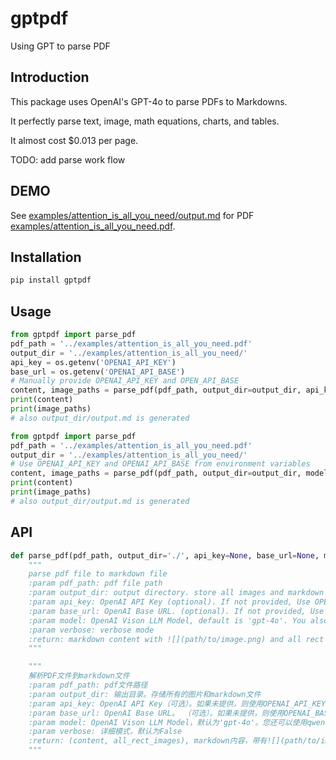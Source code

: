 # gptpdf
Using GPT to parse PDF

## Introduction

This package uses OpenAI's GPT-4o to parse PDFs to Markdowns.

It perfectly parse text, image, math equations, charts, and tables.

It almost cost $0.013 per page.

TODO: add parse work flow


## DEMO

See [examples/attention_is_all_you_need/output.md](examples/attention_is_all_you_need/output.md) for PDF [examples/attention_is_all_you_need.pdf](examples/attention_is_all_you_need.pdf).

## Installation

```bash
pip install gptpdf
```

## Usage

```python
from gptpdf import parse_pdf
pdf_path = '../examples/attention_is_all_you_need.pdf'
output_dir = '../examples/attention_is_all_you_need/'
api_key = os.getenv('OPENAI_API_KEY')
base_url = os.getenv('OPENAI_API_BASE')
# Manually provide OPENAI_API_KEY and OPEN_API_BASE
content, image_paths = parse_pdf(pdf_path, output_dir=output_dir, api_key=api_key, base_url=base_url, model='gpt-4o')
print(content)
print(image_paths)
# also output_dir/output.md is generated
```

```python
from gptpdf import parse_pdf
pdf_path = '../examples/attention_is_all_you_need.pdf'
output_dir = '../examples/attention_is_all_you_need/'
# Use OPENAI_API_KEY and OPENAI_API_BASE from environment variables
content, image_paths = parse_pdf(pdf_path, output_dir=output_dir, model='gpt-4o', verbose=True)
print(content)
print(image_paths)
# also output_dir/output.md is generated
```

## API

```python
def parse_pdf(pdf_path, output_dir='./', api_key=None, base_url=None, model='gpt-4o', verbose=False):
    """
    parse pdf file to markdown file
    :param pdf_path: pdf file path
    :param output_dir: output directory. store all images and markdown file
    :param api_key: OpenAI API Key (optional). If not provided, Use OPENAI_API_KEY environment variable.
    :param base_url: OpenAI Base URL. (optional). If not provided, Use OPENAI_BASE_URL environment variable.
    :param model: OpenAI Vison LLM Model, default is 'gpt-4o'. You also can use qwen-vl-max
    :param verbose: verbose mode
    :return: markdown content with ![](path/to/image.png) and all rect image (image, table, chart, ...) paths.
    """

    """
    解析PDF文件到markdown文件
    :param pdf_path: pdf文件路径
    :param output_dir: 输出目录。存储所有的图片和markdown文件
    :param api_key: OpenAI API Key（可选）。如果未提供，则使用OPENAI_API_KEY环境变量。
    :param base_url: OpenAI Base URL。 （可选）。如果未提供，则使用OPENAI_BASE_URL环境变量。
    :param model: OpenAI Vison LLM Model，默认为'gpt-4o'。您还可以使用qwen-vl-max
    :param verbose: 详细模式，默认为False
    :return: (content, all_rect_images), markdown内容，带有![](path/to/image.png) 和 所有矩形图像（图像、表格、图表等）路径列表。
    """
```